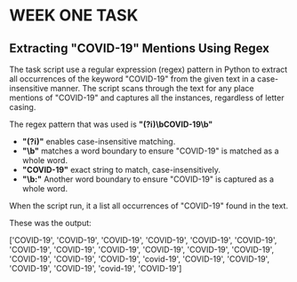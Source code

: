 # WEEK ONE TASK

## Extracting "COVID-19" Mentions Using Regex

The task script use a regular expression (regex) pattern in Python to extract all occurrences of the keyword "COVID-19" from the given text in a case-insensitive manner. The script scans through the text for any place mentions of "COVID-19" and captures all the instances, regardless of letter casing.

The regex pattern that was used is **"(?i)\bCOVID-19\b"**

- **"(?i)"** enables case-insensitive matching.
- **"\b"** matches a word boundary to ensure "COVID-19" is matched as a whole word.
- **"COVID-19"** exact string to match, case-insensitively.
- **"\b:"** Another word boundary to ensure "COVID-19" is captured as a whole word.

When the script run, it a list all occurrences of "COVID-19" found in the text. 

These was the output:

['COVID-19', 'COVID-19', 'COVID-19', 'COVID-19', 'COVID-19', 'COVID-19', 'COVID-19', 'COVID-19', 'COVID-19', 'COVID-19', 'COVID-19', 'COVID-19', 'COVID-19', 'COVID-19', 'COVID-19', 'covid-19', 'COVID-19', 'COVID-19', 'COVID-19', 'COVID-19', 'covid-19', 'COVID-19']